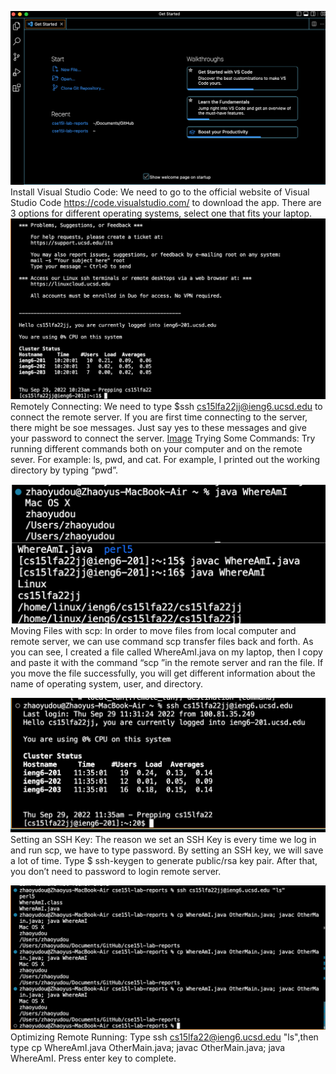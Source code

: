 ![Image](1.png)
Install Visual Studio Code: We need to go to the official website of Visual Studio Code https://code.visualstudio.com/ to download the app. There are 3 options for different operating systems, select one that fits your laptop.
![Image](2.png)
Remotely Connecting: We need to type $ssh cs15lfa22jj@ieng6.ucsd.edu to connect the remote server. If you are first time connecting to the server, there might be soe messages.
Just say yes to these messages and give your password to connect the server.
[Image](new%203.png)
Trying Some Commands: Try running different commands both on your computer and on the remote sever. For example: ls, pwd, and cat. For example, I  printed out the working directory by typing “pwd”.

![Image](4.png)
Moving Files with scp:  In order to move files from local computer and remote server, we can use command scp transfer files back and forth. As you can see, I created a file called WhereAmI.java on my laptop, then I copy and paste it with the command “scp ”in the remote server and ran the file. If you move the file successfully, you will get different information about the name of operating system, user, and directory.

![Image](5.png)
Setting an SSH Key: The reason we set an SSH Key is every time we log in and run scp, we have to type password. By setting an SSH key, we will save a lot of time. Type $ ssh-keygen to generate public/rsa key pair. After that, you don’t need to password to login remote server.

![Image](6.png)
Optimizing Remote Running: Type ssh cs15lfa22@ieng6.ucsd.edu "ls",then type 
cp WhereAmI.java OtherMain.java; javac OtherMain.java; java WhereAmI. Press enter key to complete.

